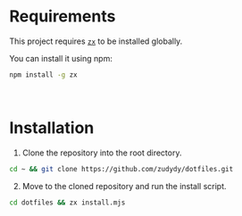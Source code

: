 # Requirements

This project requires [`zx`](https://github.com/google/zx) to be installed globally.

You can install it using npm:

```zsh
npm install -g zx
```

<br/>

# Installation

1. Clone the repository into the root directory.

```sh
cd ~ && git clone https://github.com/zudydy/dotfiles.git
```

2. Move to the cloned repository and run the install script.

```sh
cd dotfiles && zx install.mjs
```
